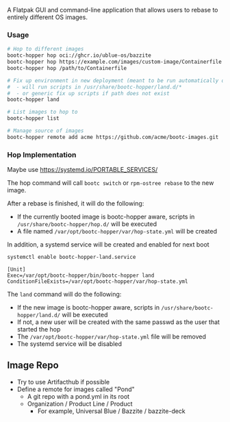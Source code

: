 A Flatpak GUI and command-line application that allows users to rebase to entirely different OS images.
### Usage

```bash
# Hop to different images
bootc-hopper hop oci://ghcr.io/ublue-os/bazzite
bootc-hopper hop https://example.com/images/custom-image/Containerfile
bootc-hopper hop /path/to/Containerfile

# Fix up environment in new deployment (meant to be run automatically on next boot)
#  - will run scripts in /usr/share/bootc-hopper/land.d/*
#  - or generic fix up scripts if path does not exist
bootc-hopper land

# List images to hop to
bootc-hopper list

# Manage source of images
bootc-hopper remote add acme https://github.com/acme/bootc-images.git
```

### Hop Implementation
Maybe use https://systemd.io/PORTABLE_SERVICES/

The hop command will call `bootc switch` or `rpm-ostree rebase` to the new image.

After a rebase is finished, it will do the following:
- If the currently booted image is bootc-hopper aware, scripts in `/usr/share/bootc-hopper/hop.d/` will be executed
- A file named `/var/opt/bootc-hopper/var/hop-state.yml` will be created

In addition, a systemd service will be created and enabled for next boot
```bash
systemctl enable bootc-hopper-land.service
```

```
[Unit]
Exec=/var/opt/bootc-hopper/bin/bootc-hopper land
ConditionFileExists=/var/opt/bootc-hopper/var/hop-state.yml
```

The `land` command will do the following:
- If the new image is bootc-hopper aware, scripts in `/usr/share/bootc-hopper/land.d/` will be executed
- If not, a new user will be created with the same passwd as the user that started the hop
- The `/var/opt/bootc-hopper/var/hop-state.yml` file will be removed
- The systemd service will be disabled

## Image Repo
- Try to use Artifacthub if possible
- Define a remote for images called "Pond"
  - A git repo with a pond.yml in its root
  - Organization / Product Line / Product
    - For example, Universal Blue / Bazzite / bazzite-deck
